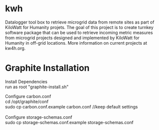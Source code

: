# kwh
Datalogger tool box to retrieve microgrid data from remote sites as part of KiloWatt for Humanity projets. The goal of this project is to create turnkey software package that can be used to retrieve incoming metric measures from microgrid projects designed and implemented by KiloWatt for Humanity in off-grid locations. More information on current projects at kw4h.org.

# Graphite Installation
Install Dependencies<br />
run as root "graphite-install.sh"<br />

Configure carbon.conf<br />
cd /opt/graphite/conf<br />
sudo cp carbon.conf.example carbon.conf //keep default settings<br />
<br />
Configure storage-schemas.conf<br />
sudo cp storage-schemas.conf.example storage-schemas.conf<br />
